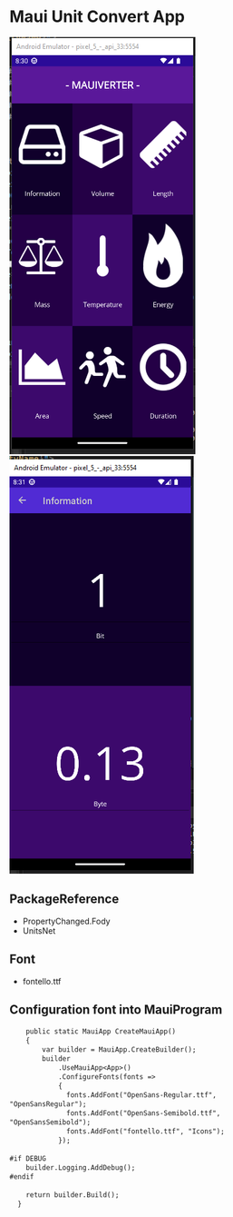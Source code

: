 # Maui Unit Convert App

![UnitConverter](https://github.com/salisou/MauiVerter.App/blob/master/Images/MenuConvertter.PNG?raw=true)
![UnitConverter](https://github.com/salisou/MauiVerter.App/blob/master/Images/typeConverter.PNG?raw=true)

## PackageReference
- PropertyChanged.Fody
- UnitsNet

## Font 
- fontello.ttf

## Configuration font into MauiProgram


        public static MauiApp CreateMauiApp()
        {
            var builder = MauiApp.CreateBuilder();
            builder
                .UseMauiApp<App>()
                .ConfigureFonts(fonts =>
                {
                  fonts.AddFont("OpenSans-Regular.ttf", "OpenSansRegular");
                  fonts.AddFont("OpenSans-Semibold.ttf", "OpenSansSemibold");
                  fonts.AddFont("fontello.ttf", "Icons");
                });

    #if DEBUG
        builder.Logging.AddDebug();
    #endif

        return builder.Build();
      }

